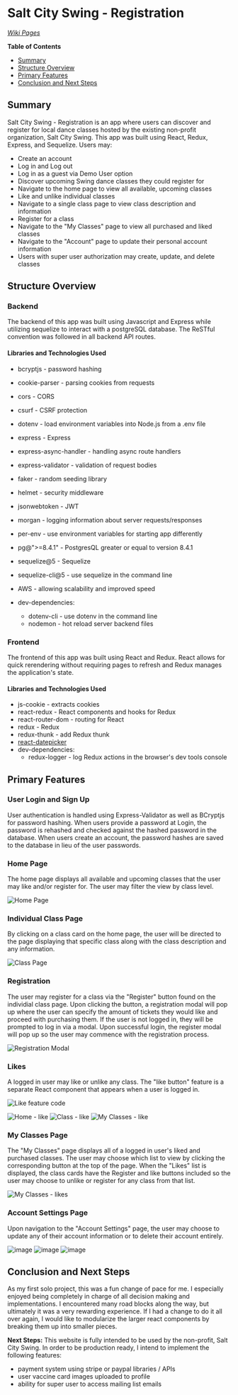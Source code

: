 # Salt City Swing - Registration

<!-- *By Irina Amzashvili - [Visit Salt City Swing - Registration](https://saltcityswing-registration.herokuapp.com/)* -->

*[Wiki Pages](https://github.com/IrinaAmzashvili/react-solo-project/wiki)*

**Table of Contents**
- [Summary](#Summary)
- [Structure Overview](#Structure-Overview)
- [Primary Features](#Primary-Features)
- [Conclusion and Next Steps](#Conclusion-and-Next-Steps)

## Summary

Salt City Swing - Registration is an app where users can discover and register for local dance classes hosted by the existing non-profit organization, Salt City Swing. This app was built using React, Redux, Express, and Sequelize. Users may:

- Create an account
- Log in and Log out
- Log in as a guest via Demo User option
- Discover upcoming Swing dance classes they could register for
- Navigate to the home page to view all available, upcoming classes
- Like and unlike individual classes
- Navigate to a single class page to view class description and information
- Register for a class
- Navigate to the "My Classes" page to view all purchased and liked classes
- Navigate to the "Account" page to update their personal account information
- Users with super user authorization may create, update, and delete classes

## Structure Overview
### Backend
The backend of this app was built using Javascript and Express while utilizing sequelize to interact with a postgreSQL database. The ReSTful convention was followed in all backend API routes.

#### Libraries and Technologies Used
- bcryptjs - password hashing
- cookie-parser - parsing cookies from requests
- cors - CORS
- csurf - CSRF protection
- dotenv - load environment variables into Node.js from a .env file
- express - Express
- express-async-handler - handling async route handlers
- express-validator - validation of request bodies
- faker - random seeding library
- helmet - security middleware
- jsonwebtoken - JWT
- morgan - logging information about server requests/responses
- per-env - use environment variables for starting app differently
- pg@">=8.4.1" - PostgresQL greater or equal to version 8.4.1
- sequelize@5 - Sequelize
- sequelize-cli@5 - use sequelize in the command line
- AWS - allowing scalability and improved speed

- dev-dependencies:
    - dotenv-cli - use dotenv in the command line
    - nodemon - hot reload server backend files

### Frontend
The frontend of this app was built using React and Redux. React allows for quick rerendering without requiring pages to refresh and Redux
manages the application's state.

#### Libraries and Technologies Used
- js-cookie - extracts cookies
- react-redux - React components and hooks for Redux
- react-router-dom - routing for React
- redux - Redux
- redux-thunk - add Redux thunk
- [react-datepicker](https://www.npmjs.com/package/react-datepicker)
- dev-dependencies:
    - redux-logger - log Redux actions in the browser's dev tools console

## Primary Features
### User Login and Sign Up

User authentication is handled using Express-Validator as well as BCryptjs for password hashing. When users provide a password at Login, the password is rehashed and checked against the hashed password in the database. When users create an account, the password hashes are saved to the database in lieu of the user passwords.

### Home Page
The home page displays all available and upcoming classes that the user may like and/or register for. The user may filter the view by class level.

![Home Page](https://user-images.githubusercontent.com/79552414/123537051-d8a02f80-d6ea-11eb-9561-0231edcb8355.png)

### Individual Class Page
By clicking on a class card on the home page, the user will be directed to the page displaying that specific class along with the class description and any information.

![Class Page](https://user-images.githubusercontent.com/79552414/123537082-f8375800-d6ea-11eb-82af-6e0f630abe50.png)

### Registration
The user may register for a class via the "Register" button found on the individial class page. Upon clicking the button, a registration modal will pop up where the user can specify the amount of tickets they would like and proceed with purchasing them. If the user is not logged in, they will be prompted to log in via a modal. Upon successful login, the register modal will pop up so the user may commence with the registration process.

![Registration Modal](https://user-images.githubusercontent.com/79552414/123537102-100edc00-d6eb-11eb-8a00-0b9e3ce0e3eb.png)

### Likes
A logged in user may like or unlike any class. The "like button" feature is a separate React component that appears when a user is logged in.

![Like feature code](https://user-images.githubusercontent.com/79552414/132736778-464b5840-08d1-4afc-bcd0-5e5a2a1cd366.png)

![Home - like](https://user-images.githubusercontent.com/79552414/123537137-2f0d6e00-d6eb-11eb-8ffb-1fccc6630975.png)
![Class - like](https://user-images.githubusercontent.com/79552414/123537170-52381d80-d6eb-11eb-81ec-5c6619880ed9.png)
![My Classes - like](https://user-images.githubusercontent.com/79552414/123537193-6e3bbf00-d6eb-11eb-9d1b-cf9ec23fb58f.png)

### My Classes Page
The "My Classes" page displays all of a logged in user's liked and purchased classes. The user may choose which list to view by clicking the corresponding button at the top of the page. When the "Likes" list is displayed, the class cards have the Register and like buttons included so the user may choose to unlike or register for any class from that list.

![My Classes - likes](https://user-images.githubusercontent.com/79552414/123537274-d12d5600-d6eb-11eb-9b60-26147560a10c.png)

### Account Settings Page
Upon navigation to the "Account Settings" page, the user may choose to update any of their account information or to delete their account entirely.

![image](https://user-images.githubusercontent.com/79552414/123587416-7a835300-d7a3-11eb-9abf-934106a6c075.png)
![image](https://user-images.githubusercontent.com/79552414/123587477-97b82180-d7a3-11eb-9104-69eff4d0856b.png)
![image](https://user-images.githubusercontent.com/79552414/123587534-a999c480-d7a3-11eb-9037-a1b6017afc86.png)

## Conclusion and Next Steps
As my first solo project, this was a fun change of pace for me. I especially enjoyed being completely in charge of all decision making and implementations. I encountered many road blocks along the way, but ultimately it was a very rewarding experience. If I had a change to do it all over again, I would like to modularize the larger react components by breaking them up into smaller pieces.

**Next Steps:** This website is fully intended to be used by the non-profit, Salt City Swing. In order to be production ready, I intend to implement the following features:
- payment system using stripe or paypal libraries / APIs
- user vaccine card images uploaded to profile
- ability for super user to access mailing list emails
